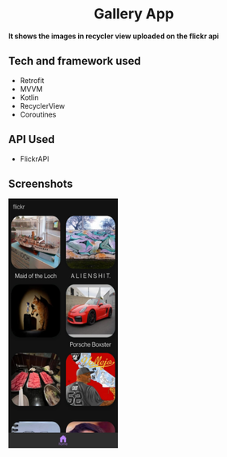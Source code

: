 <h1 align="center">Gallery App</h1>
<p><b>It shows the images in recycler view uploaded on the flickr api
 <br/></b></p>

 ## Tech and framework used

 * Retrofit
 * MVVM
 * Kotlin
 * RecyclerView
 * Coroutines

 ## API Used

 * FlickrAPI

 ## Screenshots
<p float="left">
<img src="screenshots/Basic.jpeg" width="220" height="500"/>
   </p>